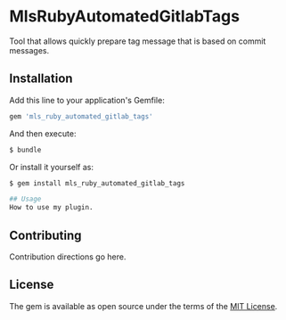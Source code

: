 # MlsRubyAutomatedGitlabTags
Tool that allows quickly prepare tag message that is based on commit messages.

## Installation
Add this line to your application's Gemfile:

```ruby
gem 'mls_ruby_automated_gitlab_tags'
```

And then execute:
```bash
$ bundle
```

Or install it yourself as:
```bash
$ gem install mls_ruby_automated_gitlab_tags

## Usage
How to use my plugin.
```

## Contributing
Contribution directions go here.

## License
The gem is available as open source under the terms of the [MIT License](https://opensource.org/licenses/MIT).
